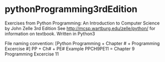 # pythonProgramming3rdEdition
Exercises from Python Programming: An Introduction to Computer Science by John Zelle 3rd Edition
See http://mcsp.wartburg.edu/zelle/python/ for information on textbook.
Written in Python3

File naming convention:
[Python Programming + Chapter # + Programming Excercise #]
PP + Ch# + PE#
Example PPCH9PE11 = Chapter 9 Programming Excercise 11
